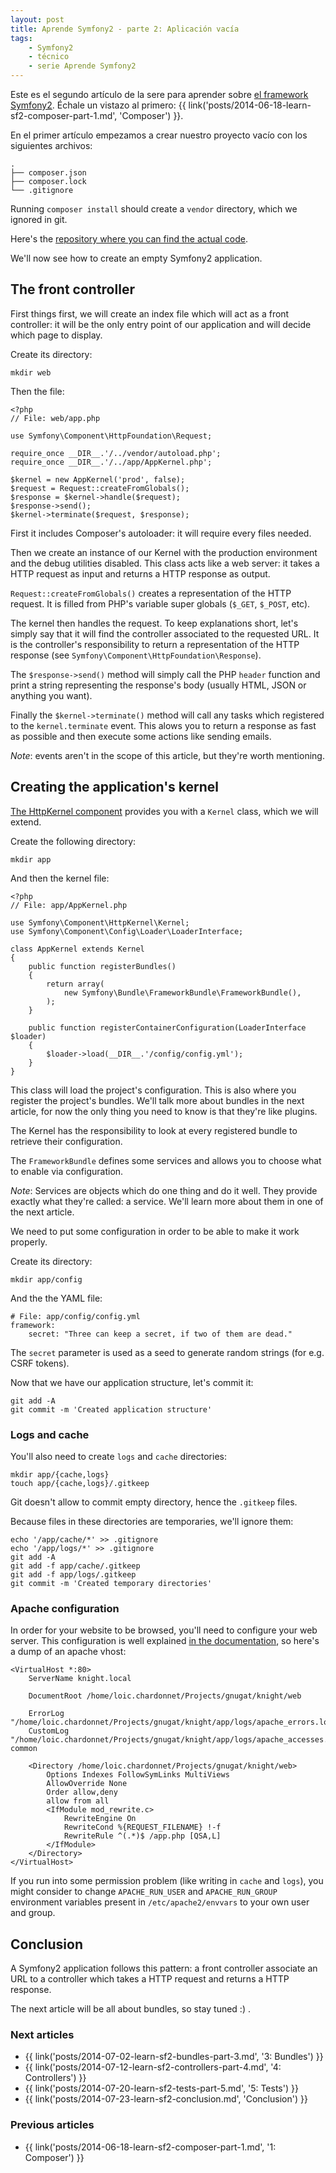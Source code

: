 ```yaml
---
layout: post
title: Aprende Symfony2 - parte 2: Aplicación vacía
tags:
    - Symfony2
    - técnico
    - serie Aprende Symfony2
---
```


Este es el segundo artículo de la sere para aprender sobre
[el framework Symfony2](http://symfony.com/).
Échale un vistazo al primero:
{{ link('posts/2014-06-18-learn-sf2-composer-part-1.md', 'Composer') }}.

En el primer artículo empezamos a crear nuestro proyecto vacío con los
siguientes archivos:

    .
    ├── composer.json
    ├── composer.lock
    └── .gitignore

Running `composer install` should create a `vendor` directory, which we ignored
in git.

Here's the [repository where you can find the actual code](https://github.com/gnugat/learning-symfony2/tree/1-composer).

We'll now see how to create an empty Symfony2 application.

## The front controller

First things first, we will create an index file which will act as a front
controller: it will be the only entry point of our application and will decide
which page to display.

Create its directory:

    mkdir web

Then the file:

    <?php
    // File: web/app.php

    use Symfony\Component\HttpFoundation\Request;

    require_once __DIR__.'/../vendor/autoload.php';
    require_once __DIR__.'/../app/AppKernel.php';

    $kernel = new AppKernel('prod', false);
    $request = Request::createFromGlobals();
    $response = $kernel->handle($request);
    $response->send();
    $kernel->terminate($request, $response);

First it includes Composer's autoloader: it will require every files needed.

Then we create an instance of our Kernel with the production environment and
the debug utilities disabled. This class acts like a web server: it takes a
HTTP request as input and returns a HTTP response as output.

`Request::createFromGlobals()` creates a representation of the HTTP request.
It is filled from PHP's variable super globals (`$_GET`, `$_POST`, etc).

The kernel then handles the request. To keep explanations short, let's simply
say that it will find the controller associated to the requested URL. It is the
controller's responsibility to return a representation of the HTTP response (see
`Symfony\Component\HttpFoundation\Response`).

The `$response->send()` method will simply call the PHP `header` function and
print a string representing the response's body (usually HTML, JSON or anything
you want).

Finally the `$kernel->terminate()` method will call any tasks which registered
to the `kernel.terminate` event. This alows you to return a response as fast as
possible and then execute some actions like sending emails.

*Note*: events aren't in the scope of this article, but they're worth
mentioning.

## Creating the application's kernel

[The HttpKernel component](http://symfony.com/doc/current/components/http_kernel/introduction.html)
provides you with a `Kernel` class, which we will extend.

Create the following directory:

    mkdir app

And then the kernel file:

    <?php
    // File: app/AppKernel.php

    use Symfony\Component\HttpKernel\Kernel;
    use Symfony\Component\Config\Loader\LoaderInterface;

    class AppKernel extends Kernel
    {
        public function registerBundles()
        {
            return array(
                new Symfony\Bundle\FrameworkBundle\FrameworkBundle(),
            );
        }

        public function registerContainerConfiguration(LoaderInterface $loader)
        {
            $loader->load(__DIR__.'/config/config.yml');
        }
    }

This class will load the project's configuration. This is also where you
register the project's bundles. We'll talk more about bundles in the next
article, for now the only thing you need to know is that they're like plugins.

The Kernel has the responsibility to look at every registered bundle to retrieve
their configuration.

The `FrameworkBundle` defines some services and allows you to choose what to
enable via configuration.

*Note*: Services are objects which do one thing and do it well. They provide
exactly what they're called: a service. We'll learn more about them in one of
the next article.

We need to put some configuration in order to be able to make it work properly.

Create its directory:

    mkdir app/config

And the the YAML file:

    # File: app/config/config.yml
    framework:
        secret: "Three can keep a secret, if two of them are dead."

The `secret` parameter is used as a seed to generate random strings (for e.g.
CSRF tokens).

Now that we have our application structure, let's commit it:

    git add -A
    git commit -m 'Created application structure'

### Logs and cache

You'll also need to create `logs` and `cache` directories:

    mkdir app/{cache,logs}
    touch app/{cache,logs}/.gitkeep

Git doesn't allow to commit empty directory, hence the `.gitkeep` files.

Because files in these directories are temporaries, we'll ignore them:

    echo '/app/cache/*' >> .gitignore
    echo '/app/logs/*' >> .gitignore
    git add -A
    git add -f app/cache/.gitkeep
    git add -f app/logs/.gitkeep
    git commit -m 'Created temporary directories'

### Apache configuration

In order for your website to be browsed, you'll need to configure your web
server. This configuration is well explained
[in the documentation](http://symfony.com/doc/current/cookbook/configuration/web_server_configuration.html),
so here's a dump of an apache vhost:

    <VirtualHost *:80>
        ServerName knight.local

        DocumentRoot /home/loic.chardonnet/Projects/gnugat/knight/web

        ErrorLog "/home/loic.chardonnet/Projects/gnugat/knight/app/logs/apache_errors.log"
        CustomLog "/home/loic.chardonnet/Projects/gnugat/knight/app/logs/apache_accesses.log" common

        <Directory /home/loic.chardonnet/Projects/gnugat/knight/web>
            Options Indexes FollowSymLinks MultiViews
            AllowOverride None
            Order allow,deny
            allow from all
            <IfModule mod_rewrite.c>
                RewriteEngine On
                RewriteCond %{REQUEST_FILENAME} !-f
                RewriteRule ^(.*)$ /app.php [QSA,L]
            </IfModule>
        </Directory>
    </VirtualHost>

If you run into some permission problem (like writing in `cache` and `logs`),
you might consider to change `APACHE_RUN_USER` and `APACHE_RUN_GROUP`
environment variables present in `/etc/apache2/envvars` to your own user and
group.

## Conclusion

A Symfony2 application follows this pattern: a front controller associate an URL
to a controller which takes a HTTP request and returns a HTTP response.

The next article will be all about bundles, so stay tuned :) .

### Next articles

* {{ link('posts/2014-07-02-learn-sf2-bundles-part-3.md', '3: Bundles') }}
* {{ link('posts/2014-07-12-learn-sf2-controllers-part-4.md', '4: Controllers') }}
* {{ link('posts/2014-07-20-learn-sf2-tests-part-5.md', '5: Tests') }}
* {{ link('posts/2014-07-23-learn-sf2-conclusion.md', 'Conclusion') }}

### Previous articles

* {{ link('posts/2014-06-18-learn-sf2-composer-part-1.md', '1: Composer') }}
